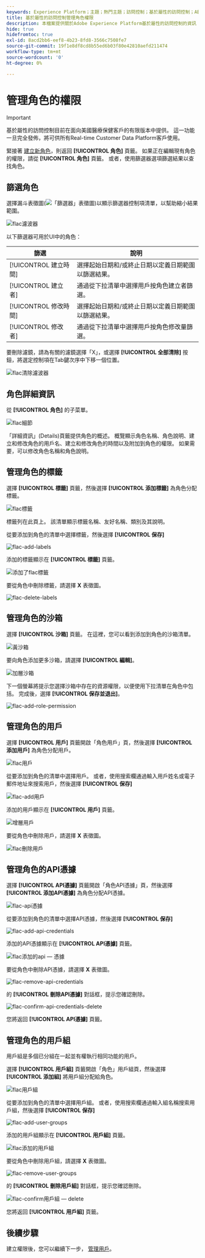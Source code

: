 ```yaml
---
keywords: Experience Platform；主題；熱門主題；訪問控制；基於屬性的訪問控制；ABAC
title: 基於屬性的訪問控制管理角色權限
description: 本檔案提供關於Adobe Experience Platform基於屬性的訪問控制的資訊
hide: true
hidefromtoc: true
exl-id: 8acd2bb6-eef8-4b23-8fd8-3566c7508fe7
source-git-commit: 19f1e8df8cd8b55ed6b03f80e42810aefd211474
workflow-type: tm+mt
source-wordcount: '0'
ht-degree: 0%

---
```


# 管理角色的權限

>[!IMPORTANT]
>
>基於屬性的訪問控制目前在面向美國醫療保健客戶的有限版本中提供。 這一功能一旦完全發佈，將可供所有Real-time Customer Data Platform客戶使用。

緊接著 [建立新角色](#create-a-new-role)，則返回 **[!UICONTROL 角色]** 頁籤。 如果正在編輯現有角色的權限，請從 **[!UICONTROL 角色]** 頁籤。 或者，使用篩選器選項篩選結果以查找角色。

## 篩選角色

選擇漏斗表徵圖(![「篩選器」表徵圖](../../images/icon.png))以顯示篩選器控制項清單，以幫助縮小結果範圍。

![flac濾波器](../../images/flac-ui/flac-filters.png)

以下篩選器可用於UI中的角色：

| 篩選 | 說明 |
| --- | --- |
| [!UICONTROL 建立時間] | 選擇起始日期和/或終止日期以定義日期範圍以篩選結果。 |
| [!UICONTROL 建立者] | 通過從下拉清單中選擇用戶按角色建立者篩選。 |
| [!UICONTROL 修改時間] | 選擇起始日期和/或終止日期以定義日期範圍以篩選結果。 |
| [!UICONTROL 修改者] | 通過從下拉清單中選擇用戶按角色修改量篩選。 |

要刪除濾鏡，請為有關的濾鏡選擇「X」，或選擇 **[!UICONTROL 全部清除]** 按鈕，將選定控制項在Tab鍵次序中下移一個位置。

![flac清除濾波器](../../images/flac-ui/flac-clear-filters.png)

## 角色詳細資訊

從 **[!UICONTROL 角色]** 的子菜單。

![flac細節](../../images/flac-ui/flac-details.png)

「詳細資訊」(Details)頁籤提供角色的概述。 概覽顯示角色名稱、角色說明、建立和修改角色的用戶名、建立和修改角色的時間以及附加到角色的權限。 如果需要，可以修改角色名稱和角色說明。

## 管理角色的標籤

選擇 **[!UICONTROL 標籤]** 頁籤，然後選擇 **[!UICONTROL 添加標籤]** 為角色分配標籤。

![flac標籤](../../images/flac-ui/flac-labels.png)

標籤列在此頁上。 該清單顯示標籤名稱、友好名稱、類別及其說明。

從要添加到角色的清單中選擇標籤，然後選擇 **[!UICONTROL 保存]**

![flac-add-labels](../../images/flac-ui/flac-add-labels.png)

添加的標籤顯示在 **[!UICONTROL 標籤]** 頁籤。

![添加了flac標籤](../../images/flac-ui/flac-added-labels.png)

要從角色中刪除標籤，請選擇 **X** 表徵圖。

![flac-delete-labels](../../images/flac-ui/flac-delete-labels.png)

## 管理角色的沙箱

選擇 **[!UICONTROL 沙箱]** 頁籤。 在這裡，您可以看到添加到角色的沙箱清單。

![黃沙箱](../../images/flac-ui/flac-sandboxes.png)

要向角色添加更多沙箱，請選擇 **[!UICONTROL 編輯]**。

![加層沙箱](../../images/flac-ui/flac-add-sandboxes.png)

下一個螢幕將提示您選擇沙箱中存在的資源權限，以便使用下拉清單在角色中包括。 完成後，選擇 **[!UICONTROL 保存並退出]**。

![flac-add-role-permission](../../images/flac-ui/flac-add-role-permission.png)

## 管理角色的用戶

選擇 **[!UICONTROL 用戶]** 頁籤開啟「角色用戶」頁，然後選擇 **[!UICONTROL 添加用戶]** 為角色分配用戶。

![flac用戶](../../images/flac-ui/flac-users.png)

從要添加到角色的清單中選擇用戶。 或者，使用搜索欄通過輸入用戶姓名或電子郵件地址來搜索用戶，然後選擇 **[!UICONTROL 保存]**

![flac-add用戶](../../images/flac-ui/flac-add-users.png)

添加的用戶顯示在 **[!UICONTROL 用戶]** 頁籤。

![增層用戶](../../images/flac-ui/flac-added-users.png)

要從角色中刪除用戶，請選擇 **X** 表徵圖。

![flac刪除用戶](../../images/flac-ui/flac-remove-users.png)

## 管理角色的API憑據

選擇 **[!UICONTROL API憑據]** 頁籤開啟「角色API憑據」頁，然後選擇 **[!UICONTROL 添加API憑據]** 為角色分配API憑據。

![flac-api憑據](../../images/flac-ui/flac-api-credentials.png)

從要添加到角色的清單中選擇API憑據，然後選擇 **[!UICONTROL 保存]**

![flac-add-api-credentials](../../images/flac-ui/flac-add-api-credentials.png)

添加的API憑據顯示在 **[!UICONTROL API憑據]** 頁籤。

![flac添加的api — 憑據](../../images/flac-ui/flac-added-api-credentials.png)

要從角色中刪除API憑據，請選擇 **X** 表徵圖。

![flac-remove-api-credentials](../../images/flac-ui/flac-remove-api-credentials.png)

的 **[!UICONTROL 刪除API憑據]** 對話框，提示您確認刪除。

![flac-confirm-api-credentials-delete](../../images/flac-ui/flac-confirm-api-credentials-delete.png)

您將返回 **[!UICONTROL API憑據]** 頁籤。

## 管理角色的用戶組

用戶組是多個已分組在一起並有權執行相同功能的用戶。

選擇 **[!UICONTROL 用戶組]** 頁籤開啟「角色」用戶組頁，然後選擇 **[!UICONTROL 添加組]** 將用戶組分配給角色。

![flac用戶組](../../images/flac-ui/flac-user-groups.png)

從要添加到角色的清單中選擇用戶組。 或者，使用搜索欄通過輸入組名稱搜索用戶組，然後選擇 **[!UICONTROL 保存]**

![flac-add-user-groups](../../images/flac-ui/flac-add-user-groups.png)

添加的用戶組顯示在 **[!UICONTROL 用戶組]** 頁籤。

![flac添加的用戶組](../../images/flac-ui/flac-added-user-groups.png)

要從角色中刪除用戶組，請選擇 **X** 表徵圖。

![flac-remove-user-groups](../../images/flac-ui/flac-remove-user-groups.png)

的 **[!UICONTROL 刪除用戶組]** 對話框，提示您確認刪除。

![flac-confirm用戶組 — delete](../../images/flac-ui/flac-confirm-user-groups-delete.png)

您將返回 **[!UICONTROL 用戶組]** 頁籤。

## 後續步驟

建立權限後，您可以繼續下一步， [管理用戶](users.md)。
